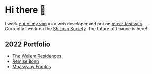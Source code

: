 # Hi there 👋

I work [out of my van](https://www.youtube.com/channel/UCmIOOckHX8wdg8nPGgetxsQ) as a web developer and put on [music festivals](https://www.opendjbooth.com). Currently I work on the [Shitcoin Society](https://www.shitcoinsociety.com). The future of finance is here!

## 2022 Portfolio

- [The Wellem Residences](https://www.thewellemresidences.com)
- [Remise Bonn](https://www.remise-bonn.de)
- [Mbassy by Frank's](https://www.mbassybyfranks.com)
